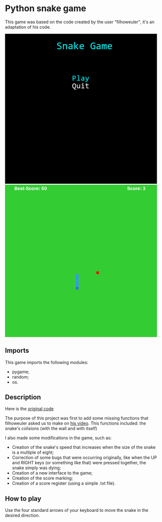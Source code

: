 # Python snake game

This game was based on the code created by the user "filhoweuler", it's an adaptation of his code.

![Start Screen](read_me_imgs/start_screen.PNG)
![The game](read_me_imgs/the_game.PNG)

## Imports

This game imports the following modules:

* pygame;
* random;
* os.

## Description

Here is the [original code](https://github.com/GabrielEspanholSantos/Pygame-Snake)

The purpose of this project was first to add some missing functions that filhoweuler asked us to make on [his video](https://www.youtube.com/watch?v=H4TXHI9BRCQ). This functions included: the snake's colisions (with the wall and with itself)

I also made some modifications in the game, such as:

* Creation of the snake's speed that increases when the size of the snake is a multiple of eight;
* Correction of some bugs that were occurring originally, like when the UP and RIGHT keys (or something like that) were pressed together, the snake simply was dying;
* Creation of a new interface to the game;
* Creation of the score marking;
* Creation of a score register (using a simple .txt file).


## How to play 

Use the four standard arrows of your keyboard to move the snake in the desired direction.
